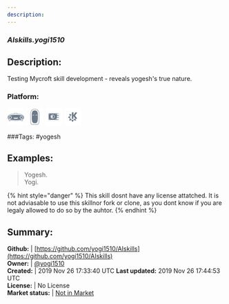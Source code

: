 ```yaml
---
description: 
---
```


### _AIskills.yogi1510_  
## Description:  
Testing Mycroft skill development - reveals yogesh's true nature.  
### Platform:  
 ![Mark I](../.gitbook/assets/mark-1-icon.png)  ![Mark II](../.gitbook/assets/mark-2-icon.png)  ![Picroft](../.gitbook/assets/picroft-icon.png)  ![plasmoid](../.gitbook/assets/kde.png)   
  
###Tags: \#yogesh   
## Examples:  
> Yogesh.  
> Yogi.  
  
{% hint style="danger" %}
This skill dosnt have any license attatched. It is not adviasable to use this skillnor fork or clone, as you dont know if you are legaly allowed to do so by the auhtor.
{% endhint %}
  
## Summary:  
**Github:** | [https://github.com/yogi1510/AIskills](https://github.com/yogi1510/AIskills)  
**Owner:** | [@yogi1510](https://github.com/yogi1510)  
**Created:** | 2019 Nov 26 17:33:40 UTC  **Last updated:** 2019 Nov 26 17:44:53 UTC  
**License:** | No License  
**Market status:** | [Not in Market](https://market.mycroft.ai/skill/)  
